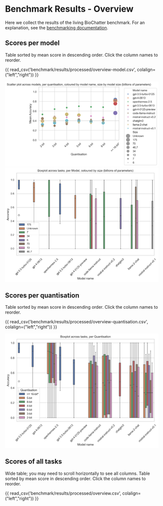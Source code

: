 # Benchmark Results - Overview

Here we collect the results of the living BioChatter benchmark. For an
explanation, see the [benchmarking documentation](benchmarking.md).

## Scores per model

Table sorted by mean score in descending order.
Click the column names to reorder.

{{ read_csv('benchmark/results/processed/overview-model.csv', colalign=("left","right")) }}

![Scatter Quantisation Name](images/scatter-per-quantisation-name.png)
![Boxplot Model](images/boxplot-per-model.png)

## Scores per quantisation

Table sorted by mean score in descending order.
Click the column names to reorder.

{{ read_csv('benchmark/results/processed/overview-quantisation.csv', colalign=("left","right")) }}

![Boxplot Quantisation](images/boxplot-per-quantisation.png)

## Scores of all tasks

Wide table; you may need to scroll horizontally to see all columns.
Table sorted by mean score in descending order.
Click the column names to reorder.

{{ read_csv('benchmark/results/processed/overview.csv', colalign=("left","right")) }}